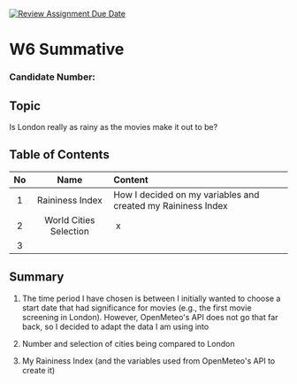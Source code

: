 [![Review Assignment Due Date](https://classroom.github.com/assets/deadline-readme-button-22041afd0340ce965d47ae6ef1cefeee28c7c493a6346c4f15d667ab976d596c.svg)](https://classroom.github.com/a/16Ytx_fz)

# W6 Summative
### Candidate Number:

## Topic

Is London really as rainy as the movies make it out to be?

## Table of Contents
| No | Name | Content |
| :--: | :--: | :--- |
| 1 | Raininess Index | How I decided on my variables and created my Raininess Index |
| 2 | World Cities Selection | x |
| 3 | | |


## Summary

1) The time period I have chosen is between 
    I initially wanted to choose a start date that had significance for movies (e.g., the first movie screening in London). However, OpenMeteo's API does not go that far back, so I decided to adapt the data I am using into
2) Number and selection of cities being compared to London

3) My Raininess Index (and the variables used from OpenMeteo's API to create it)